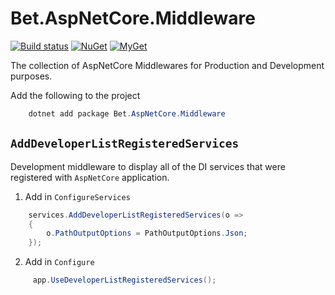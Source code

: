 # Bet.AspNetCore.Middleware

[![Build status](https://ci.appveyor.com/api/projects/status/fo9rakj7s7uhs3ij?svg=true)](https://ci.appveyor.com/project/kdcllc/bet-aspnetcore)
[![NuGet](https://img.shields.io/nuget/v/Bet.AspNetCore.Middleware.svg)](https://www.nuget.org/packages?q=Bet.AspNetCore.Middleware)
[![MyGet](https://img.shields.io/myget/kdcllc/v/Bet.AspNetCore.Middleware.svg?label=myget)](https://www.myget.org/F/kdcllc/api/v2)

The collection of AspNetCore Middlewares for Production and Development purposes.

Add the following to the project

```csharp
    dotnet add package Bet.AspNetCore.Middleware
```


## `AddDeveloperListRegisteredServices`

Development middleware to display all of the DI services that were registered with `AspNetCore` application.

1. Add in `ConfigureServices`

```csharp
    services.AddDeveloperListRegisteredServices(o =>
    {
        o.PathOutputOptions = PathOutputOptions.Json;
    });
```

2. Add in `Configure`

```csharp
     app.UseDeveloperListRegisteredServices();
```

